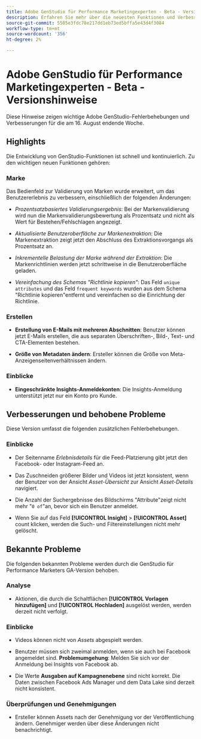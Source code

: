 ```yaml
---
title: Adobe GenStudio für Performance Marketingexperten - Beta - Versionshinweise
description: Erfahren Sie mehr über die neuesten Funktionen und Verbesserungen beim Adobe GenStudio.
source-git-commit: 5505e3fdc78e217dd1eb73ed5bffa5e43d4f3084
workflow-type: tm+mt
source-wordcount: '356'
ht-degree: 2%

---
```



# Adobe GenStudio für Performance Marketingexperten - Beta - Versionshinweise

Diese Hinweise zeigen wichtige Adobe GenStudio-Fehlerbehebungen und Verbesserungen für die am 16. August endende Woche.

## Highlights

Die Entwicklung von GenStudio-Funktionen ist schnell und kontinuierlich. Zu den wichtigen neuen Funktionen gehören:

### Marke

Das Bedienfeld zur Validierung von Marken wurde erweitert, um das Benutzererlebnis zu verbessern, einschließlich der folgenden Änderungen:

* _Prozentsatzbasiertes Validierungsergebnis_: Bei der Markenvalidierung wird nun die Markenvalidierungsbewertung als Prozentsatz und nicht als Wert für Bestehen/Fehlschlagen angezeigt.

* _Aktualisierte Benutzeroberfläche zur Markenextraktion_: Die Markenextraktion zeigt jetzt den Abschluss des Extraktionsvorgangs als Prozentsatz an.

* _Inkrementelle Belastung der Marke während der Extraktion_: Die Markenrichtlinien werden jetzt schrittweise in die Benutzeroberfläche geladen.

* _Vereinfachung des Schemas &quot;Richtlinie kopieren&quot;_: Das Feld `unique attributes` und das Feld `frequent keywords` wurden aus dem Schema &quot;Richtlinie kopieren&quot;entfernt und vereinfachen so die Einrichtung der Richtlinie.

### Erstellen

* **Erstellung von E-Mails mit mehreren Abschnitten**: Benutzer können jetzt E-Mails erstellen, die aus separaten Überschriften-, Bild-, Text- und CTA-Elementen bestehen.

* **Größe von Metadaten ändern**: Ersteller können die Größe von Meta-Anzeigenseitenverhältnissen ändern.

### Einblicke

* **Eingeschränkte Insights-Anmeldekonten**: Die Insights-Anmeldung unterstützt jetzt nur ein Konto pro Kunde.

## Verbesserungen und behobene Probleme

Diese Version umfasst die folgenden zusätzlichen Fehlerbehebungen.

### Einblicke

* Der Seitenname _Erlebnisdetails_ für die Feed-Platzierung gibt jetzt den Facebook- oder Instagram-Feed an.

* Das Zuschneiden größerer Bilder und Videos ist jetzt konsistent, wenn der Benutzer von der Ansicht _Asset-Übersicht_ zur Ansicht _Asset-Details_ navigiert.

* Die Anzahl der Suchergebnisse des Bildschirms &quot;Attribute&quot;zeigt nicht mehr &quot;`0 of`&quot;an, bevor sich ein Benutzer anmeldet. <!-- GS- 3665 -->

* Wenn Sie auf das Feld **[!UICONTROL Insight]** > **[!UICONTROL Asset]** count klicken, werden die Such- und Filtereinstellungen nicht mehr gelöscht. <!-- GS-3476 -->

## Bekannte Probleme

Die folgenden bekannten Probleme werden durch die GenStudio für Performance Marketers GA-Version behoben.

### Analyse

* Aktionen, die durch die Schaltflächen **[!UICONTROL Vorlagen hinzufügen]** und **[!UICONTROL Hochladen]** ausgelöst werden, werden derzeit nicht verfolgt. <!-- GS-3505 -->

### Einblicke

* Videos können nicht von _Assets_ abgespielt werden. <!-- GS-3846 -->

* Benutzer müssen sich zweimal anmelden, wenn sie auch bei Facebook angemeldet sind. **Problemumgehung**: Melden Sie sich vor der Anmeldung bei Insights von Facebook ab.

* Die Werte **Ausgaben auf Kampagnenebene** sind nicht korrekt. Die Daten zwischen Facebook Ads Manager und dem Data Lake sind derzeit nicht konsistent. <!-- GS-3202 -->

### Überprüfungen und Genehmigungen

* Ersteller können Assets nach der Genehmigung vor der Veröffentlichung ändern. Genehmiger werden über diese Änderungen nicht benachrichtigt.

